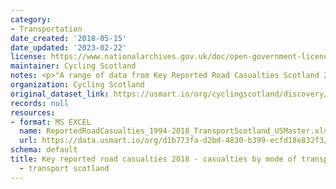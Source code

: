 ```yaml
---
category:
- Transportation
date_created: '2018-05-15'
date_updated: '2023-02-22'
license: https://www.nationalarchives.gov.uk/doc/open-government-licence/version/3/
maintainer: Cycling Scotland
notes: <p>"A range of data from Key Reported Road Casualties Scotland 2018."</p>
organization: Cycling Scotland
original_dataset_link: https://usmart.io/org/cyclingscotland/discovery/discovery-view-detail/b9814e57-b548-4e90-a3a4-694829b36516
records: null
resources:
- format: MS EXCEL
  name: ReportedRoadCasualties_1994-2018_TransportScotland_USMaster.xlsx
  url: https://data.usmart.io/org/d1b773fa-d2bd-4830-b399-ecfd18e832f3/resource?resourceGUID=c4dc777f-1945-4f9f-95ae-beda8f3eb92d
schema: default
title: Key reported road casualties 2018 - casualties by mode of transport 1994-2018
  - transport scotland
---
```

